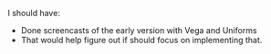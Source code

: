 I should have: 
- Done screencasts of the early version with Vega and Uniforms
- That would help figure out if should focus on implementing that.